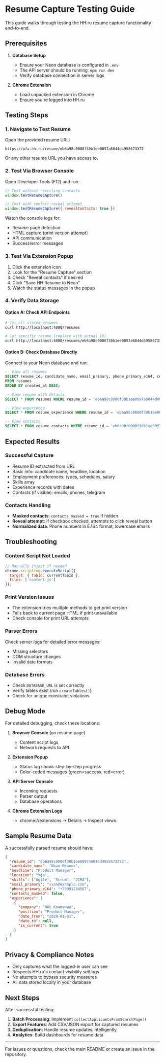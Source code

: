 # Resume Capture Testing Guide

This guide walks through testing the HH.ru resume capture functionality end-to-end.

## Prerequisites

1. **Database Setup**
   - Ensure your Neon database is configured in `.env`
   - The API server should be running: `npm run dev`
   - Verify database connection in server logs

2. **Chrome Extension**
   - Load unpacked extension in Chrome
   - Ensure you're logged into HH.ru

## Testing Steps

### 1. Navigate to Test Resume

Open the provided resume URL:
```
https://ufa.hh.ru/resume/eb6a98c0000f30b1ee0097a6044d4958673372
```

Or any other resume URL you have access to.

### 2. Test Via Browser Console

Open Developer Tools (F12) and run:

```javascript
// Test without revealing contacts
window.testResumeCapture()

// Test with contact reveal attempt
window.testResumeCapture({ revealContacts: true })
```

Watch the console logs for:
- Resume page detection
- HTML capture (print version attempt)
- API communication
- Success/error messages

### 3. Test Via Extension Popup

1. Click the extension icon
2. Look for the "Resume Capture" section
3. Check "Reveal contacts" if desired
4. Click "Save HH Resume to Neon"
5. Watch the status messages in the popup

### 4. Verify Data Storage

#### Option A: Check API Endpoints

```bash
# Get all stored resumes
curl http://localhost:4000/resumes

# Get specific resume (replace with actual ID)
curl http://localhost:4000/resumes/eb6a98c0000f30b1ee0097a6044d4958673372
```

#### Option B: Check Database Directly

Connect to your Neon database and run:

```sql
-- View all resumes
SELECT resume_id, candidate_name, email_primary, phone_primary_e164, contacts_masked 
FROM resumes 
ORDER BY created_at DESC;

-- View resume with details
SELECT * FROM resumes WHERE resume_id = 'eb6a98c0000f30b1ee0097a6044d4958673372';

-- View experience
SELECT * FROM resume_experience WHERE resume_id = 'eb6a98c0000f30b1ee0097a6044d4958673372';

-- View contacts
SELECT * FROM resume_contacts WHERE resume_id = 'eb6a98c0000f30b1ee0097a6044d4958673372';
```

## Expected Results

### Successful Capture
- Resume ID extracted from URL
- Basic info: candidate name, headline, location
- Employment preferences: types, schedules, salary
- Skills array
- Experience records with dates
- Contacts (if visible): emails, phones, telegram

### Contacts Handling
- **Masked contacts**: `contacts_masked = true` if hidden
- **Reveal attempt**: If checkbox checked, attempts to click reveal button
- **Normalized data**: Phone numbers in E.164 format, lowercase emails

## Troubleshooting

### Content Script Not Loaded
```javascript
// Manually inject if needed
chrome.scripting.executeScript({
  target: { tabId: currentTabId },
  files: ['content.js']
});
```

### Print Version Issues
- The extension tries multiple methods to get print version
- Falls back to current page HTML if print unavailable
- Check console for print URL attempts

### Parser Errors
Check server logs for detailed error messages:
- Missing selectors
- DOM structure changes
- Invalid date formats

### Database Errors
- Check `DATABASE_URL` is set correctly
- Verify tables exist (run `createTables()`)
- Check for unique constraint violations

## Debug Mode

For detailed debugging, check these locations:

1. **Browser Console** (on resume page)
   - Content script logs
   - Network requests to API

2. **Extension Popup**
   - Status log shows step-by-step progress
   - Color-coded messages (green=success, red=error)

3. **API Server Console**
   - Incoming requests
   - Parser output
   - Database operations

4. **Chrome Extension Logs**
   - chrome://extensions → Details → Inspect views

## Sample Resume Data

A successfully parsed resume should have:

```json
{
  "resume_id": "eb6a98c0000f30b1ee0097a6044d4958673372",
  "candidate_name": "Иван Иванов",
  "headline": "Product Manager",
  "location": "Уфа",
  "skills": ["Agile", "Scrum", "JIRA"],
  "email_primary": "ivan@example.com",
  "phone_primary_e164": "+79991234567",
  "contacts_masked": false,
  "experience": [
    {
      "company": "ООО Компания",
      "position": "Product Manager",
      "date_from": "2020-01-01",
      "date_to": null,
      "is_current": true
    }
  ]
}
```

## Privacy & Compliance Notes

- Only captures what the logged-in user can see
- Respects HH.ru's contact visibility settings
- No attempts to bypass security measures
- All data stored locally in your database

## Next Steps

After successful testing:

1. **Batch Processing**: Implement `collectApplicantsFromSearchPage()`
2. **Export Features**: Add CSV/JSON export for captured resumes
3. **Deduplication**: Handle resume updates intelligently
4. **Analytics**: Build dashboards for resume data

---

For issues or questions, check the main README or create an issue in the repository.